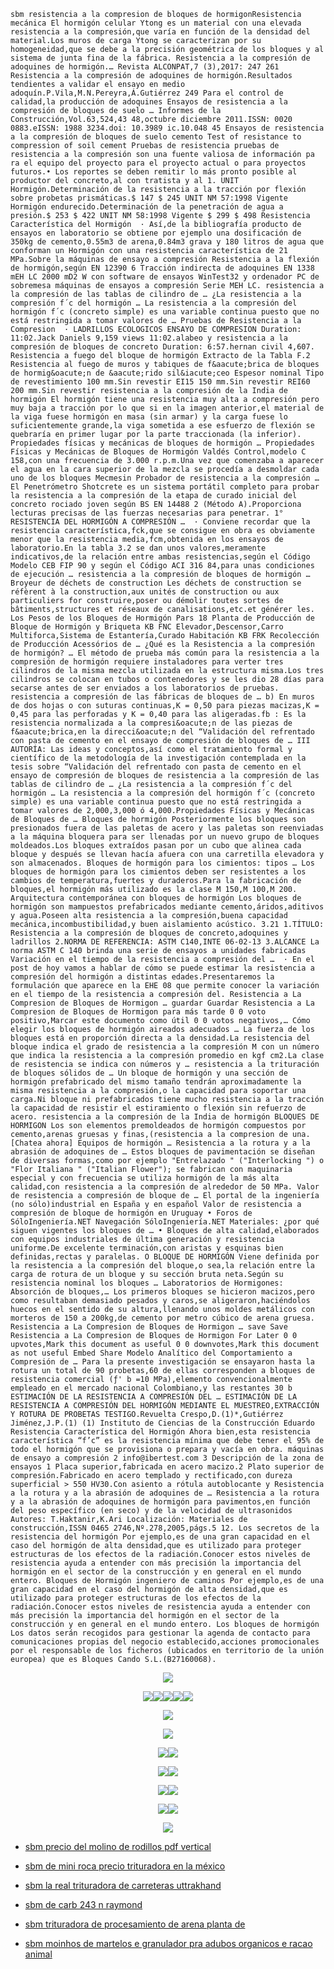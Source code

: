 
```
sbm resistencia a la compresion de bloques de hormigonResistencia mecánica El hormigón celular Ytong es un material con una elevada resistencia a la compresión,que varía en función de la densidad del material.Los muros de carga Ytong se caracterizan por su homogeneidad,que se debe a la precisión geométrica de los bloques y al sistema de junta fina de la fábrica. Resistencia a la compresión de adoquines de hormigón.… Revista ALCONPAT,7 (3),2017: 247 261 Resistencia a la compresión de adoquines de hormigón.Resultados tendientes a validar el ensayo en medio adoquín.P.Vila,M.N.Pereyra,Á.Gutiérrez 249 Para el control de calidad,la producción de adoquines Ensayos de resistencia a la compresión de bloques de suelo … Informes de la Construcción,Vol.63,524,43 48,octubre diciembre 2011.ISSN: 0020 0883.eISSN: 1988 3234.doi: 10.3989 ic.10.048 45 Ensayos de resistencia a la compresión de bloques de suelo cemento Test of resistance to compression of soil cement Pruebas de resistencia pruebas de resistencia a la compresión son una fuente valiosa de información pa ra el equipo del proyecto para el proyecto actual o para proyectos futuros.• Los reportes se deben remitir lo más pronto posible al productor del concreto,al con tratista y al 1. UNIT Hormigón.Determinación de la resistencia a la tracción por flexión sobre probetas prismáticas.$ 147 $ 245 UNIT NM 57:1998 Vigente Hormigón endurecido.Determinación de la penetración de agua a presión.$ 253 $ 422 UNIT NM 58:1998 Vigente $ 299 $ 498 Resistencia Característica del Hormigón  · Así,de la bibliografía producto de ensayos en laboratorio se obtiene por ejemplo una dosificación de 350kg de cemento,0.55m3 de arena,0.84m3 grava y 180 litros de agua que conforman un Hormigón con una resistencia característica de 21 MPa.Sobre la máquinas de ensayo a compresión Resistencia a la flexión de hormigón,según EN 12390 6 Tracción indirecta de adoquines EN 1338 mEH LC 2000 mD2 W con software de ensayos WinTest32 y ordenador PC de sobremesa máquinas de ensayos a compresión Serie MEH LC. resistencia a la compresión de las tablas de cilindro de … ¿La resistencia a la compresión f´c del hormigón … La resistencia a la compresión del hormigón f´c (concreto simple) es una variable continua puesto que no está restringida a tomar valores de … Pruebas de Resistencia a la Compresion  · LADRILLOS ECOLOGICOS ENSAYO DE COMPRESION Duration: 11:02.Jack Daniels 9,159 views 11:02.alabeo y resistencia a la compresión de bloques de concreto Duration: 6:57.hernan civil 4,607. Resistencia a fuego del bloque de hormigón Extracto de la Tabla F.2 Resistencia al fuego de muros y tabiques de f&aacute;brica de bloques de hormig&oacute;n de &aacute;rido sil&iacute;ceo Espesor nominal Tipo de revestimiento 100 mm.Sin revestir EI15 150 mm.Sin revestir REI60 200 mm.Sin revestir resistencia a la compresión de la India de hormigón El hormigón tiene una resistencia muy alta a compresión pero muy baja a tracción por lo que si en la imagen anterior,el material de la viga fuese hormigón en masa (sin armar) y la carga fuese lo suficientemente grande,la viga sometida a ese esfuerzo de flexión se quebraría en primer lugar por la parte traccionada (la inferior). Propiedades físicas y mecánicas de bloques de hormigón … Propiedades Físicas y Mecánicas de Bloques de Hormigón Valdés Control,modelo C 158,con una frecuencia de 3.000 r.p.m.Una vez que comenzaba a aparecer el agua en la cara superior de la mezcla se procedía a desmoldar cada uno de los bloques Mecmesin Probador de resistencia a la compresión … El Penetrómetro Shotcrete es un sistema portátil completo para probar la resistencia a la compresión de la etapa de curado inicial del concreto rociado joven según BS EN 14488 2 (Método A).Proporciona lecturas precisas de las fuerzas necesarias para penetrar. 1° RESISTENCIA DEL HORMIGÓN A COMPRESIÓN …  · Conviene recordar que la resistencia característica,fck,que se consigue en obra es obviamente menor que la resistencia media,fcm,obtenida en los ensayos de laboratorio.En la tabla 3.2 se dan unos valores,meramente indicativos,de la relación entre ambas resistencias,según el Código Modelo CEB FIP 90 y según el Código ACI 316 84,para unas condiciones de ejecución … resistencia a la compresión de bloques de hormigón … Broyeur de déchets de construction Les déchets de construction se réfèrent à la construction,aux unités de construction ou aux particuliers for construire,poser ou démolir toutes sortes de bâtiments,structures et réseaux de canalisations,etc.et générer les. Los Pesos de los Bloques de Hormigón Pars 18 Planta de Producción de Bloque de Hormigón y Briqueta KB FNC Elevador,Descensor,Carro Multiforca,Sistema de Estantería,Curado Habitación KB FRK Recolección de Producción Acessórios de … ¿Qué es la Resistencia a la compresión de hormigón? … El método de prueba más común para la resistencia a la compresión de hormigón requiere instaladores para verter tres cilindros de la misma mezcla utilizada en la estructura misma.Los tres cilindros se colocan en tubos o contenedores y se les dio 28 días para secarse antes de ser enviados a los laboratorios de pruebas. resistencia a compresión de las fábricas de bloques de … b) En muros de dos hojas o con suturas continuas,K = 0,50 para piezas macizas,K = 0,45 para las perforadas y K = 0,40 para las aligeradas.fb : Es la resistencia normalizada a la compresi&oacute;n de las piezas de f&aacute;brica,en la direcci&oacute;n del “Validación del refrentado con pasta de cemento en el ensayo de compresión de bloques de … III AUTORÍA: Las ideas y conceptos,así como el tratamiento formal y científico de la metodología de la investigación contemplada en la tesis sobre “Validación del refrentado con pasta de cemento en el ensayo de compresión de bloques de resistencia a la compresión de las tablas de cilindro de … ¿La resistencia a la compresión f´c del hormigón … La resistencia a la compresión del hormigón f´c (concreto simple) es una variable continua puesto que no está restringida a tomar valores de 2,000,3,000 ó 4,000.Propiedades Físicas y Mecánicas de Bloques de … Bloques de hormigón Posteriormente los bloques son presionados fuera de las paletas de acero y las paletas son reenviadas a la máquina bloquera para ser llenadas por un nuevo grupo de bloques moldeados.Los bloques extraídos pasan por un cubo que alinea cada bloque y después se llevan hacía afuera con una carretilla elevadora y son almacenados. Bloques de hormigón para los cimientos: tipos … Los bloques de hormigón para los cimientos deben ser resistentes a los cambios de temperatura,fuertes y duraderos.Para la fabricación de bloques,el hormigón más utilizado es la clase M 150,M 100,M 200. Arquitectura contemporánea con bloques de hormigón Los bloques de hormigón son mampuestos prefabricados mediante cemento,áridos,aditivos y agua.Poseen alta resistencia a la compresión,buena capacidad mecánica,incombustibilidad,y buen aislamiento acústico. 3.21 1.TÍTULO: Resistencia a la compresión de bloques de concreto,adoquines y ladrillos 2.NORMA DE REFERENCIA: ASTM C140,INTE 06‐02‐13 3.ALCANCE La norma ASTM C 140 brinda una serie de ensayos a unidades fabricadas Variación en el tiempo de la resistencia a compresión del …  · En el post de hoy vamos a hablar de cómo se puede estimar la resistencia a compresión del hormigón a distintas edades.Presentaremos la formulación que aparece en la EHE 08 que permite conocer la variación en el tiempo de la resistencia a compresión del. Resistencia a La Compresion de Bloques de Hormigon … guardar Guardar Resistencia a La Compresion de Bloques de Hormigon para más tarde 0 0 voto positivo,Marcar este documento como útil 0 0 votos negativos,… Cómo elegir los bloques de hormigón aireados adecuados … La fuerza de los bloques está en proporción directa a la densidad.La resistencia del bloque indica el grado de resistencia a la compresión M con un número que indica la resistencia a la compresión promedio en kgf cm2.La clase de resistencia se indica con números y … resistencia a la trituración de bloques sólidos de … Un bloque de hormigón y una sección de hormigón prefabricado del mismo tamaño tendrán aproximadamente la misma resistencia a la compresión,o la capacidad para soportar una carga.Ni bloque ni prefabricados tiene mucho resistencia a la tracción la capacidad de resistir el estiramiento o flexión sin refuerzo de acero. resistencia a la compresión de la India de hormigón BLOQUES DE HORMIGON Los son elementos premoldeados de hormigón compuestos por cemento,arenas gruesas y finas,(resistencia a la compresion de una.[Chatea ahora] Equipos de hormigón … Resistencia a la rotura y a la abrasión de adoquines de … Estos bloques de pavimentación se diseñan de diversas formas,como por ejemplo "Entrelazado " ("Interlocking ") o "Flor Italiana " ("Italian Flower"); se fabrican con maquinaria especial y con frecuencia se utiliza hormigón de la más alta calidad,con resistencia a la compresión de alrededor de 50 MPa. Valor de resistencia a compresión de bloque de … El portal de la ingeniería (no sólo)industrial en España y en español Valor de resistencia a compresión de bloque de hormigón en Uruguay • Foros de SóloIngeniería.NET Navegación SóloIngeniería.NET Materiales: ¿por qué siguen vigentes los bloques de … • Bloques de alta calidad,elaborados con equipos industriales de última generación y resistencia uniforme.De excelente terminación,con aristas y esquinas bien definidas,rectas y paralelas. O BLOQUE DE HORMIGÓN Viene definida por la resistencia a la compresión del bloque,o sea,la relación entre la carga de rotura de un bloque y su sección bruta neta.Según su resistencia nominal los bloques … Laboratorios de Hormigones: Absorción de bloques,… Los primeros bloques se hicieron macizos,pero como resultaban demasiado pesados y caros,se aligeraron,haciéndolos huecos en el sentido de su altura,llenando unos moldes metálicos con morteros de 150 a 200kg,de cemento por metro cúbico de arena gruesa. Resistencia a La Compresion de Bloques de Hormigon … save Save Resistencia a La Compresion de Bloques de Hormigon For Later 0 0 upvotes,Mark this document as useful 0 0 downvotes,Mark this document as not useful Embed Share Modelo Analítico del Comportamiento a Compresión de … Para la presente investigación se ensayaron hasta la rotura un total de 90 probetas,60 de ellas corresponden a bloques de resistencia comercial (ƒ' b =10 MPa),elemento convencionalmente empleado en el mercado nacional Colombiano,y las restantes 30 b ESTIMACIÓN DE LA RESISTENCIA A COMPRESIÓN DEL … ESTIMACIÓN DE LA RESISTENCIA A COMPRESIÓN DEL HORMIGÓN MEDIANTE EL MUESTREO,EXTRACCIÓN Y ROTURA DE PROBETAS TESTIGO.Revuelta Crespo,D.(1)*,Gutiérrez Jiménez,J.P.(1) (1) Instituto de Ciencias de la Construcción Eduardo Resistencia Característica del Hormigón Ahora bien,esta resistencia característica “f’c” es la resistencia mínima que debe tener el 95% de todo el hormigón que se provisiona o prepara y vacía en obra. máquinas de ensayo a compresión 2 info@ibertest.com 3 Descripción de la zona de ensayos 1 Placa superior,fabricada en acero macizo.2 Plato superior de compresión.Fabricado en acero templado y rectificado,con dureza superficial > 550 HV30.Con asiento a rótula autoblocante y Resistencia a la rotura y a la abrasión de adoquines de … Resistencia a la rotura y a la abrasión de adoquines de hormigón para pavimentos,en función del peso específico (en seco) y de la velocidad de ultrasonidos Autores: T.Haktanir,K.Ari Localización: Materiales de construcción,ISSN 0465 2746,Nº.278,2005,págs.5 12. Los secretos de la resistencia del hormigón Por ejemplo,es de una gran capacidad en el caso del hormigón de alta densidad,que es utilizado para proteger estructuras de los efectos de la radiación.Conocer estos niveles de resistencia ayuda a entender con más precisión la importancia del hormigón en el sector de la construcción y en general en el mundo entero. Bloques de Hormigón ingeniero de caminos Por ejemplo,es de una gran capacidad en el caso del hormigón de alta densidad,que es utilizado para proteger estructuras de los efectos de la radiación.Conocer estos niveles de resistencia ayuda a entender con más precisión la importancia del hormigón en el sector de la construcción y en general en el mundo entero. Los bloques de hormigón Los datos serán recogidos para gestionar la agenda de contacto para comunicaciones propias del negocio establecido,acciones promocionales por el responsable de los ficheros (ubicados en territorio de la unión europea) que es Bloques Cando S.L.(B27160068). 
```

<div align="center">

<a href="https://es-crusher.shibang-china.com/github&k=sbm+resistencia+a+la+compresion+de+bloques+de+hormigon"><img src="https://static.shibang-china.com/es/crusher/logo.jpg"></a>

<a href="https://es-crusher.shibang-china.com/github&k=sbm+resistencia+a+la+compresion+de+bloques+de+hormigon"><img src="https://static.shibang-china.com/es/crusher/index.jpg"></a><a href="https://es-crusher.shibang-china.com/material.htmlgithub&k=sbm+resistencia+a+la+compresion+de+bloques+de+hormigon"><img src="https://static.shibang-china.com/es/crusher/material.jpg"></a><a href="https://es-crusher.shibang-china.com/application.htmlgithub&k=sbm+resistencia+a+la+compresion+de+bloques+de+hormigon"><img src="https://static.shibang-china.com/es/crusher/application.jpg"></a><a href="https://es-crusher.shibang-china.com/aboutus.htmlgithub&k=sbm+resistencia+a+la+compresion+de+bloques+de+hormigon"><img src="https://static.shibang-china.com/es/crusher/aboutus.jpg"></a><a href="https://es-crusher.shibang-china.com/contact.htmlgithub&k=sbm+resistencia+a+la+compresion+de+bloques+de+hormigon"><img src="https://static.shibang-china.com/es/crusher/contact.jpg"></a>

<a href="https://es-crusher.shibang-china.com/github&k=sbm+resistencia+a+la+compresion+de+bloques+de+hormigon"><img src="https://static.shibang-china.com/es/crusher/banner.jpg"></a>

<a href="https://swt.shibang-china.com/github&k=sbm+resistencia+a+la+compresion+de+bloques+de+hormigon"><img src="https://static.shibang-china.com/es/crusher/text.jpg"></a>

<a href="https://swt.shibang-china.com/github&k=sbm+resistencia+a+la+compresion+de+bloques+de+hormigon"><img src="https://static.shibang-china.com/es/crusher/chat.jpg"></a><a href="https://es-crusher.shibang-china.com/contact.htmlgithub&k=sbm+resistencia+a+la+compresion+de+bloques+de+hormigon"><img src="https://static.shibang-china.com/es/crusher/message.jpg"></a>

<a href="https://es-crusher.shibang-china.com/products/pe.htmlgithub&k=sbm+resistencia+a+la+compresion+de+bloques+de+hormigon"><img src="https://static.shibang-china.com/es/crusher/pe.jpg"></a><a href="https://es-crusher.shibang-china.com/products/pf.htmlgithub&k=sbm+resistencia+a+la+compresion+de+bloques+de+hormigon"><img src="https://static.shibang-china.com/es/crusher/pf.jpg"></a>

<a href="https://es-crusher.shibang-china.com/products/hpt.htmlgithub&k=sbm+resistencia+a+la+compresion+de+bloques+de+hormigon"><img src="https://static.shibang-china.com/es/crusher/hpt.jpg"></a><a href="https://es-crusher.shibang-china.com/products/vsi.htmlgithub&k=sbm+resistencia+a+la+compresion+de+bloques+de+hormigon"><img src="https://static.shibang-china.com/es/crusher/vsi.jpg"></a>

<a href="https://es-crusher.shibang-china.com/products/klv.htmlgithub&k=sbm+resistencia+a+la+compresion+de+bloques+de+hormigon"><img src="https://static.shibang-china.com/es/crusher/klv.jpg"></a><a href="https://es-crusher.shibang-china.com/products/portable.htmlgithub&k=sbm+resistencia+a+la+compresion+de+bloques+de+hormigon"><img src="https://static.shibang-china.com/es/crusher/portable.jpg"></a>

<a href="https://swt.shibang-china.com/github&k=sbm+resistencia+a+la+compresion+de+bloques+de+hormigon"><img src="https://static.shibang-china.com/es/crusher/case.jpg"></a>

</div>


* [sbm precio del molino de rodillos pdf vertical](sbm%20precio%20del%20molino%20de%20rodillos%20pdf%20vertical.md)

* [sbm de mini roca precio trituradora en la méxico](sbm%20de%20mini%20roca%20precio%20trituradora%20en%20la%20m%C3%A9xico.md)

* [sbm la real trituradora de carreteras uttrakhand](sbm%20la%20real%20trituradora%20de%20carreteras%20uttrakhand.md)

* [sbm de carb 243 n raymond](sbm%20de%20carb%20243%20n%20raymond.md)

* [sbm trituradora de procesamiento de arena planta de](sbm%20trituradora%20de%20procesamiento%20de%20arena%20planta%20de.md)

* [sbm moinhos de martelos e granulador pra adubos organicos e racao animal](sbm%20moinhos%20de%20martelos%20e%20granulador%20pra%20adubos%20organicos%20e%20racao%20animal.md)